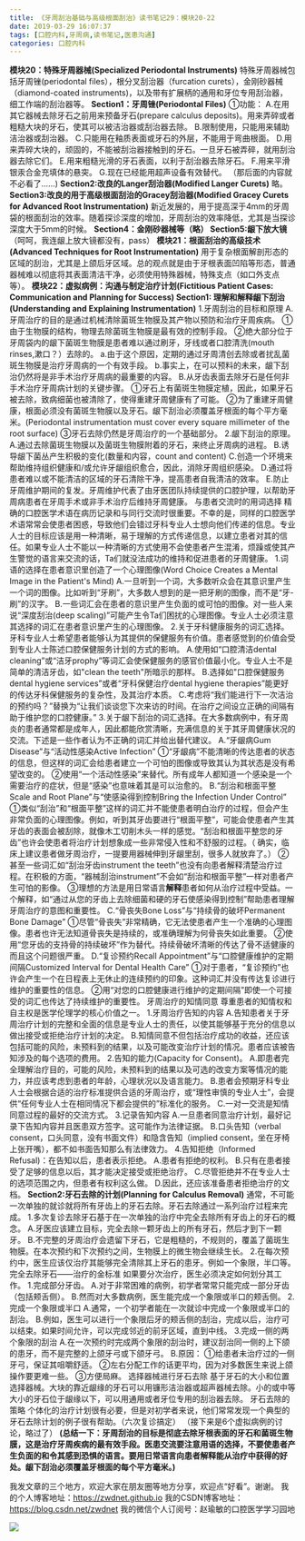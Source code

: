 ```yaml
---
title: 《牙周刮治基础与高级根面刮治》读书笔记29：模块20-22
date: 2019-03-29 16:07:37
tags: [口腔内科,牙周病,读书笔记,医患沟通]
categories: 口腔内科
---
```

**模块20：特殊牙周器械(Specialized Periodontal Instruments)**
特殊牙周器械包括牙周锉(periodontal files），根分叉刮治器（furcation curets），金刚砂器械（diamond-coated instruments)，以及带有扩展柄的通用和牙位专用刮治器，细工作端的刮治器等。
**Section1：牙周锉(Periodontal Files)**
①功能：
A.在用其它器械去除牙石之前用来预备牙石(prepare calculus deposits)。用来弄碎或者粗糙大块的牙石，使其可以被洁治器或刮治器去除。
B.限制使用，只能用来辅助洁治器或刮治器。
C.只能用在釉质表面或牙石的外层，不能用于弯曲根面。
D.用来弄碎大块的，顽固的，不能被刮治器接触到的牙石。一旦牙石被弄碎，就用刮治器去除它们。
E.用来粗糙光滑的牙石表面，以利于刮治器去除牙石。
F.用来平滑银汞合金充填体的悬突。
G.现在已经能用超声设备有效替代。
（那后面的内容就不必看了......)
**Section2:改良的Langer刮治器(Modified Langer Curets)**
略。
**Section3:改良的用于高级根面刮治的Gracey刮治器(Modified Gracey Curets for Advanced Root Instrumentation)**
新近发展的，用于提高深于4mm的牙周袋的根面刮治的效率。随着探诊深度的增加，牙周刮治的效率降低，尤其是当探诊深度大于5mm的时候。
**Section4：金刚砂器械等（略）
Section5:龈下放大镜**（呵呵，我连龈上放大镜都没有，pass）
**模块21：根面刮治的高级技术(Advanced Techniques for Root Instrumentation)**
用于复杂根面解剖形态的区域的刮治，尤其是上颌后牙区域。总的观点就是由于牙根表面凹陷等形态，普通器械难以彻底将其表面清洁干净，必须使用特殊器械，特殊支点（如口外支点等）。
**模块22：虚拟病例：沟通与制定治疗计划(Fictitious Patient Cases: Communication and Planning for Success)
Section1: 理解和解释龈下刮治(Understanding and Explaining Instrumentation)**
1.牙周刮治的目标和原理
A.牙周治疗的目的是通过机械清除菌斑生物膜及其产物以预防和治疗牙周疾病。
①由于生物膜的结构，物理去除菌斑生物膜是最有效的控制手段。
②绝大部分位于牙周袋内的龈下菌斑生物膜是患者难以通过刷牙，牙线或者口腔清洗(mouth rinses,漱口？）去除的。
a.由于这个原因，定期的通过牙周清创去除或者扰乱菌斑生物膜是治疗牙周病的一个有效手段。
b.事实上，在可以预料的未来，龈下刮治仍然将是非手术治疗牙周病的最重要的内容。
B.从牙齿表面去除牙石是任何非手术治疗牙周病计划的关键步骤。
①牙石上有菌斑生物膜定植，因此，如果牙石被去除，致病细菌也被清除了，使得重建牙周健康有了可能。
②为了重建牙周健康，根面必须没有菌斑生物膜以及牙石。龈下刮治必须覆盖牙根面的每个平方毫米。(Periodontal instrumentation must cover every square millimeter of the root surface)
③牙石去除仍然是牙周治疗的一个基础部分。
2.龈下刮治的原理。
A.通过去除菌斑生物膜以及菌斑生物膜附着的牙石，来终止牙周病的进程。
B.诱导龈下菌丛产生积极的变化(数量和内容，count and content)
C.创造一个环境来帮助维持组织健康和/或允许牙龈组织愈合，因此，消除牙周组织感染。
D.通过将患者难以或不能清洁的区域的牙石清除干净，提高患者自我清洁的效率。
E.防止牙周维护期间的复发。牙周维护代表了由牙医团队持续提供的口腔护理，以帮助牙周病患者在牙周手术或非手术治疗后维持牙周健康。
与患者交流时的用词选择
精确的口腔医学术语在病历记录和与同行交流时很重要。不幸的是，同样的口腔医学术语常常会使患者困惑，导致他们会错过牙科专业人士想向他们传递的信息。专业人士的目标应该是用一种清晰，易于理解的方式传递信息，以建立患者对其的信任。如果专业人士不能以一种清晰的方式使用不会使患者产生混淆，烦躁或使其产生警觉的语言来交流的话，Ta们就没法成功的维持和促进患者的牙周健康。
1.词语的选择在患者意识里创造了一个心理图像(Word Choice Creates a Mental Image in the Patient's Mind)
A.一旦听到一个词，大多数听众会在其意识里产生一个词的图像。比如听到“牙刷”，大多数人想到的是一把牙刷的图像，而不是“牙-刷”的汉字。
B.一些词汇会在患者的意识里产生负面的或可怕的图像。对一些人来说“深度刮治(deep scaling)”可能产生令Ta们困扰的心理图像。专业人士必须注意其选择的词汇在患者意识里产生的心理图像。
2.关于牙科健康服务的词汇选择。牙科专业人士希望患者能够认为其提供的保健服务有价值。患者感觉到的价值会受到专业人士陈述口腔保健服务计划的方式的影响。
A.使用如“口腔清洁dental cleaning”或“洁牙prophy”等词汇会使保健服务的感官价值最小化。专业人士不是简单的清洁牙齿，如"clean the teeth"所暗示的那样。
B.选择如"口腔保健服务dental hygiene services”或者“牙科保健治疗dental hygiene therapies”能更好的传达牙科保健服务的复杂性，及其治疗本质。
C.考虑将“我们能进行下一次洁治的预约吗？”替换为“让我们谈谈您下次来访的时间。在治疗之间设立正确的间隔有助于维护您的口腔健康。”
3.关于龈下刮治的词汇选择。在大多数病例中，有牙周炎的患者通常都是成年人，因此都能欣赏清晰，充满信息的关于其牙周健康状况的交流。下述是一些作者认为不正确的词汇并给出替代建议。
A.“牙龈病Gum Disease”与“活动性感染Active Infection”
①“牙龈病”不能清晰的传达患者的状态的信息，但这样的词汇会给患者建立一个可怕的图像或导致其认为其状态是没有希望改变的。
②使用“一个活动性感染”来替代。所有成年人都知道一个感染是一个需要治疗的症状，但是“感染”也意味着其是可以治愈的。
B.“刮治和根面平整Scale and Root Plane”与“使感染得到控制Bring the Infection Under Control”
①类似“刮治”和“根面平整”这样的词汇并不能使患者明白治疗的过程，但会产生非常负面的心理图像。例如，听到其牙齿要进行“根面平整”，可能会使患者产生其牙齿的表面会被刮除，就像木工切削木头一样的感觉。“刮治和根面平整您的牙齿”也许会使患者将治疗计划想象成一些非常侵入性和不舒服的过程。（ 确实，临床上建议患者做牙周治疗，一提要用器械伸到牙龈里刮，很多人就放弃了。）
②甚至一些词汇如“刮治牙齿instrument the teeth”也没有向患者解释清楚治疗过程。在积极的方面，“器械刮治instrument”不会如“刮治和根面平整”一样对患者产生可怕的影像。
③理想的方法是用日常语言**解释**患者如何从治疗过程中受益。一个解释，如“通过从您的牙齿上去除细菌和硬的牙石使感染得到控制”帮助患者理解牙周治疗的意图和重要性。
C.“骨丧失Bone Loss”与“持续骨的破坏Permanent Bone Damage”
①尽管“骨丧失”非常精确，它无法使患者产生一个准确的心理图像。患者也许无法知道骨丧失是持续的，或准确理解为何骨丧失如此重要。
②使用“您牙齿的支持骨的持续破坏”作为替代。持续骨破坏清晰的传达了骨不适健康的而且这个问题很严重。
D.“复诊预约Recall Appointment”与“口腔健康维护的定期间隔Customized Interval for Dental Health Care”
①对于患者，“复诊预约”也许会产生一个在日程表上无休止的连续预约的印象。这种词汇并没有传达复诊进行维护的重要性的信息。
②用“对您的口腔健康进行维护的定期间隔”即使一个可接受的词汇也传达了持续维护的重要性。
牙周治疗的知情同意
尊重患者的知情权和自主权是医学伦理学的核心价值之一。
1.牙周治疗告知的内容
A.告知患者关于牙周治疗计划的完整和全面的信息是专业人士的责任，以使其能够基于充分的信息以做出接受或拒绝治疗计划的决定。
B.知情同意不但包括治疗成功的收益，还应该包括可能的风险，未预料到的结果，以及可能改变治疗计划的情况。患者应该被告知涉及的每个选项的费用。
2.告知的能力(Capacity for Consent)。
A.即患者完全理解治疗目的，可能的风险，未预料到的结果以及可选的改变方案等情况的能力，并应该考虑到患者的年龄，心理状况以及语言能力。
B.患者会预期牙科专业人士会根据合适的治疗标准提供合适的牙周治疗，或“理性审慎的专业人士”，会提供“任何专业人士在相同情况下都会提供的”标准化的服务。
C.一对一交流是知情同意过程的最好的交流方式。
3.记录告知内容
A.一旦患者同意治疗计划，最好记录下告知内容并且医患双方签字。这可能作为法律证据。
B.口头告知（verbal consent，口头同意，没有书面文件）和隐含告知（implied consent，坐在牙椅上张开嘴），都不如书面告知那么有法律效力。
4.告知拒绝（Informed Refusal)：在告知以后，患者表示拒绝。
A.患者有拒绝的权利。
B.只有在患者接受了足够的信息以后，其才能决定接受或拒绝治疗。
C.尽管拒绝并不在专业人士的选项范围之内，但患者有权利这么做。
D.因此，还应该准备患者拒绝治疗的文档。
**Section2:牙石去除的计划(Planning for Calculus Removal)**
通常，不可能一次单独的就诊就将所有牙齿上的牙石去除。牙石去除通过一系列治疗过程来完成。
1.多次复诊去除牙石基于在一次单独的治疗中完全去除所有牙齿上的牙石的概念。
A.牙医应该建立目标，完全去除一颗牙齿上的所有牙石，然后才到下一颗牙。
B.不完整的牙周治疗会遗留下牙石，它是粗糙的，不规则的，覆盖了菌斑生物膜。在本次预约和下次预约之间，生物膜上的微生物会继续生长。
2.在每次预约中，医生应该仅治疗其能够完全清除其上牙石的患牙。例如一个象限，半口等。
完全去除牙石——治疗的金标准
如果要分次治疗，医生必须决定如何划分其工作。
1.完成部分牙齿。
A.对于非常困难的病例，初学者常常只能完成一部分牙齿（包括颊舌侧）。
B.然而对大多数病例，医生能完成一个象限或半口的颊舌侧。
2.完成一个象限或半口
A.通常，一个初学者能在一次就诊中完成一个象限或半口的刮治。
B.例如，医生可以进行一个象限后牙的颊舌侧的刮治，完成以后，治疗可以结束。如果时间允许，可以完成邻近的前牙区域，直到中线。
3.完成一侧的两个象限的刮治
A.在一次预约时完成两个象限的刮治时，建议刮治同一侧的上下颌的患牙，而不是完整的上颌牙弓或下颌牙弓。
B.原因：
①给患者未治疗过的一侧牙弓，保证其咀嚼舒适。
②左右分配工作的话更平均，因为对多数医生来说上颌操作要更难一些。
③方便局麻。
选择器械进行牙石去除
基于牙石的大小和位置选择器械。大块的靠近龈缘的牙石可以用镰形洁治器或超声器械去除。小的或中等大小的牙石位于龈缘以下，可以用通用或者牙位专用的刮治器去除。
牙石去除的策略
个体化的治疗计划很有必要，但是对初学者来说，他们常常发现一个典型的牙石去除计划的例子很有帮助。（六次复诊搞定）
（接下来是6个虚拟病例的讨论，略过了）
**(总结一下：牙周刮治的目标是彻底去除牙根表面的牙石和菌斑生物膜，这是治疗牙周疾病的最有效手段。医患交流要注意用语的选择，不要使患者产生负面的和令其感到恐惧的语言。要用日常语言向患者解释能从治疗中获得的好处。龈下刮治必须覆盖牙根面的每个平方毫米。)**

我发文章的三个地方，欢迎大家在朋友圈等地方分享，欢迎点“好看”。谢谢。
我的个人博客地址：https://zwdnet.github.io
我的CSDN博客地址：https://blog.csdn.net/zwdnet
我的微信个人订阅号：赵瑜敏的口腔医学学习园地

![](https://zymblog-1258069789.cos.ap-chengdu.myqcloud.com/other/wx.jpg)